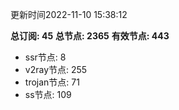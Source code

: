 更新时间2022-11-10 15:38:12

**总订阅: 45**
**总节点: 2365**
**有效节点: 443**
- ssr节点: 8
- v2ray节点: 255
- trojan节点: 71
- ss节点: 109
